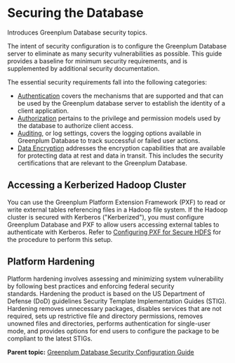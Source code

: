 # Securing the Database 

Introduces Greenplum Database security topics.

The intent of security configuration is to configure the Greenplum Database server to eliminate as many security vulnerabilities as possible. This guide provides a baseline for minimum security requirements, and is supplemented by additional security documentation. 

The essential security requirements fall into the following categories:

-   [Authentication](Authenticate.html) covers the mechanisms that are supported and that can be used by the Greenplum database server to establish the identity of a client application.
-   [Authorization](Authorization.html) pertains to the privilege and permission models used by the database to authorize client access.
-   [Auditing](Auditing.html), or log settings, covers the logging options available in Greenplum Database to track successful or failed user actions.
-   [Data Encryption](Encryption.html) addresses the encryption capabilities that are available for protecting data at rest and data in transit. This includes the security certifications that are relevant to the Greenplum Database.

## <a id="accesskerb"></a>Accessing a Kerberized Hadoop Cluster 

You can use the Greenplum Platform Extension Framework \(PXF\) to read or write external tables referencing files in a Hadoop file system. If the Hadoop cluster is secured with Kerberos \("Kerberized"\), you must configure Greenplum Database and PXF to allow users accessing external tables to authenticate with Kerberos. Refer to [Configuring PXF for Secure HDFS](../../../pxf/latest/using/pxf_kerbhdfs.html) for the procedure to perform this setup.

## <a id="platformhardening"></a>Platform Hardening 

Platform hardening involves assessing and minimizing system vulnerability by following best practices and enforcing federal security standards. Hardening the product is based on the US Department of Defense \(DoD\) guidelines Security Template Implementation Guides \(STIG\). Hardening removes unnecessary packages, disables services that are not required, sets up restrictive file and directory permissions, removes unowned files and directories, performs authentication for single-user mode, and provides options for end users to configure the package to be compliant to the latest STIGs. 

**Parent topic:** [Greenplum Database Security Configuration Guide](../topics/preface.html)

